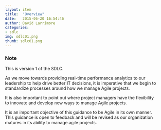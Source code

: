 ```yaml
---
layout: item
title:  "Overview"
date:   2015-06-20 16:54:46
author: David Larrimore
categories:
- sdlc
img: sdlc01.png
thumb: sdlc01.png
---
```


<div class="panel panel-info">
  <div class="panel-heading">
    <h3 class="panel-title">Note</h3>
  </div>
  <div class="panel-body">
    This is version 1 of the SDLC.
  </div>
</div>


As we move towards providing real-time performance analytics to our leadership to help drive better IT decisions, it is imperative that we begin to standardize processes around how we manage Agile projects.

It is also important to point out where project managers have the flexibility to innovate and develop new ways to manage Agile projects.

It is an important objective of this guidance to be Agile in its own manner. This guidance is open to feedback and will be revised as our organization matures in its ability to manage agile projects.

